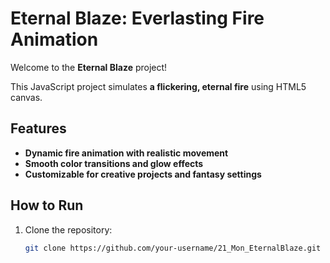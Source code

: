 # Eternal Blaze: Everlasting Fire Animation

Welcome to the **Eternal Blaze** project!

This JavaScript project simulates **a flickering, eternal fire** using HTML5 canvas.

## Features
- **Dynamic fire animation with realistic movement**
- **Smooth color transitions and glow effects**
- **Customizable for creative projects and fantasy settings**

## How to Run

1. Clone the repository:
   ```bash
   git clone https://github.com/your-username/21_Mon_EternalBlaze.git
